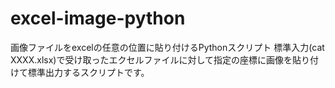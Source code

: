 # excel-image-python
画像ファイルをexcelの任意の位置に貼り付けるPythonスクリプト
標準入力(cat XXXX.xlsx)で受け取ったエクセルファイルに対して指定の座標に画像を貼り付けて標準出力するスクリプトです。
